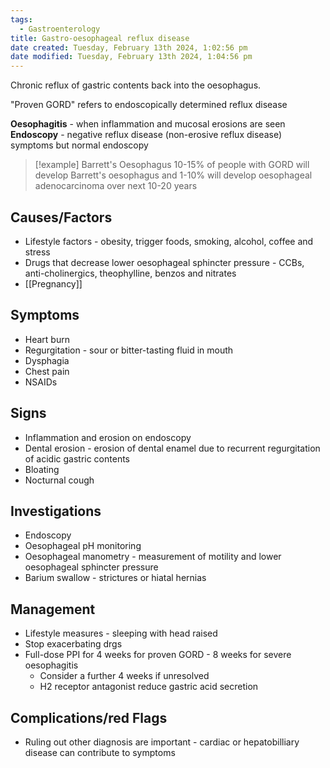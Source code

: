 ```yaml
---
tags:
  - Gastroenterology
title: Gastro-oesophageal reflux disease
date created: Tuesday, February 13th 2024, 1:02:56 pm
date modified: Tuesday, February 13th 2024, 1:04:56 pm
---
```


Chronic reflux of gastric contents back into the oesophagus.

"Proven GORD" refers to endoscopically determined reflux disease

**Oesophagitis** - when inflammation and mucosal erosions are seen
**Endoscopy** - negative reflux disease (non-erosive reflux disease) symptoms but normal endoscopy

> [!example] Barrett's Oesophagus
> 10-15% of people with GORD will develop Barrett's oesophagus and 1-10% will develop oesophageal adenocarcinoma over next 10-20 years
## Causes/Factors

- Lifestyle factors - obesity, trigger foods, smoking, alcohol, coffee and stress
- Drugs that decrease lower oesophageal sphincter pressure - CCBs, anti-cholinergics, theophylline, benzos and nitrates
- [[Pregnancy]]

## Symptoms

- Heart burn
- Regurgitation - sour or bitter-tasting fluid in mouth
- Dysphagia 
- Chest pain
- NSAIDs

## Signs

- Inflammation and erosion on endoscopy 
- Dental erosion - erosion of dental enamel due to recurrent regurgitation of acidic gastric contents 
- Bloating
- Nocturnal cough

## Investigations

- Endoscopy
- Oesophageal pH monitoring
- Oesophageal manometry - measurement of motility and lower oesophageal sphincter pressure 
- Barium swallow - strictures or hiatal hernias

## Management

- Lifestyle measures - sleeping with head raised
- Stop exacerbating drgs
- Full-dose PPI for 4 weeks for proven GORD - 8 weeks for severe oesophagitis
	- Consider a further 4 weeks if unresolved
	- H2 receptor antagonist reduce gastric acid secretion

## Complications/red Flags

- Ruling out other diagnosis are important - cardiac or hepatobilliary disease can contribute to symptoms 